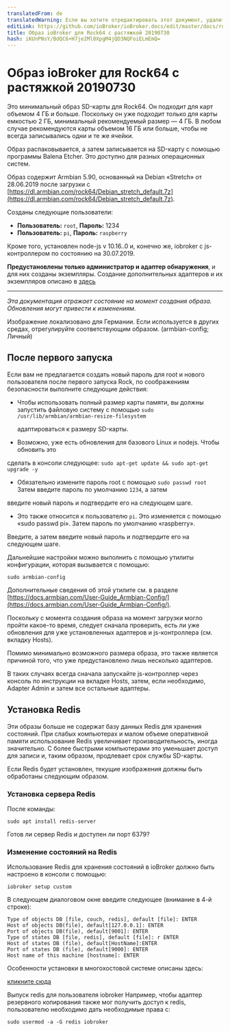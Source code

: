 ```yaml
---
translatedFrom: de
translatedWarning: Если вы хотите отредактировать этот документ, удалите поле «translationFrom», в противном случае этот документ будет снова автоматически переведен
editLink: https://github.com/ioBroker/ioBroker.docs/edit/master/docs/ru/downloads/ioBroker_Image_Rock64_20190209_stretch.md
title: Образ ioBroker для Rock64 с растяжкой 20190730
hash: iKUnPNsY/BdQC6+H7je2Ml0XpgM4jQD3NQFoiELmEmQ=
---
```

# Образ ioBroker для Rock64 с растяжкой 20190730
Это минимальный образ SD-карты для Rock64. Он подходит для карт объемом 4 ГБ и больше. Поскольку он уже подходит только для карты емкостью 2 ГБ, минимальный рекомендуемый размер — 4 ГБ. В любом случае рекомендуются карты объемом 16 ГБ или больше, чтобы не всегда записывались одни и те же ячейки.

Образ распаковывается, а затем записывается на SD-карту с помощью программы Balena Etcher.
Это доступно для разных операционных систем.

Образ содержит Armbian 5.90, основанный на Debian «Stretch» от 28.06.2019 после загрузки с [https://dl.armbian.com/rock64/Debian_stretch_default.7z](https://dl.armbian.com/rock64/Debian_stretch_default.7z).

Созданы следующие пользователи:

- **Пользователь:** `root`, **Пароль:** 1234
- **Пользователь:** `pi`, **Пароль:** `raspberry`

Кроме того, установлен node-js v 10.16..0 и, конечно же, iobroker с js-контроллером по состоянию на 30.07.2019.

**Предустановлены только администратор и адаптер обнаружения**, и для них созданы экземпляры.
Создание дополнительных адаптеров и их экземпляров описано в [здесь](/tutorial/adapter.md)

-----------------

*Эта документация отражает состояние на момент создания образа. Обновления могут привести к изменениям.*

Изображение локализовано для Германии. Если используется в других средах, отрегулируйте соответствующим образом. (armbian-config; Личный)

## После первого запуска
Если вам не предлагается создать новый пароль для root и нового пользователя после первого запуска Rock, по соображениям безопасности выполните следующие действия:

- Чтобы использовать полный размер карты памяти, вы должны запустить файловую систему с помощью `sudo /usr/lib/armbian/armbian-resize-filesystem`

  адаптироваться к размеру SD-карты.

- Возможно, уже есть обновления для базового Linux и nodejs. Чтобы обновить это

сделать в консоли следующее: `sudo apt-get update && sudo apt-get upgrade -y`

- Обязательно измените пароль root с помощью `sudo passwd root` Затем введите пароль по умолчанию `1234`, а затем

введите новый пароль и подтвердите его на следующем шаге.

- Это также относится к пользователю `pi`. Это изменяется с помощью «sudo passwd pi». Затем пароль по умолчанию «raspberry».

Введите, а затем введите новый пароль и подтвердите его на следующем шаге.

Дальнейшие настройки можно выполнить с помощью утилиты конфигурации, которая вызывается с помощью:

`sudo armbian-config`

Дополнительные сведения об этой утилите см. в разделе [https://docs.armbian.com/User-Guide_Armbian-Config/](https://docs.armbian.com/User-Guide_Armbian-Config/).

Поскольку с момента создания образа на момент загрузки могло пройти какое-то время, следует сначала проверить, есть ли уже обновления для уже установленных адаптеров и js-контроллера (см. вкладку Hosts).

Помимо минимально возможного размера образа, это также является причиной того, что уже предустановлено лишь несколько адаптеров.

В таких случаях всегда сначала запускайте js-контроллер через консоль по инструкции на вкладке Hosts, затем, если необходимо, Adapter Admin и затем все остальные адаптеры.

## Установка Redis
Эти образы больше не содержат базу данных Redis для хранения состояний. При слабых компьютерах и малом объеме оперативной памяти использование Redis увеличивает производительность, иногда значительно. С более быстрыми компьютерами это уменьшает доступ для записи и, таким образом, продлевает срок службы SD-карты.

Если Redis будет установлен, текущие изображения должны быть обработаны следующим образом.

### Установка сервера Redis
После команды:

`sudo apt install redis-server`

Готов ли сервер Redis и доступен ли порт 6379?

### Изменение состояний на Redis
Использование Redis для хранения состояний в ioBroker должно быть настроено в консоли с помощью:

`iobroker setup custom`

В следующем диалоговом окне введите следующее (внимание в 4-й строке):

```
Type of objects DB [file, couch, redis], default [file]: ENTER
Host of objects DB(file), default[127.0.0.1]: ENTER
Port of objects DB(file), default[9001]: ENTER
Type of states DB [file, redis], default [file]: r ENTER
Host of states DB (file), default[HostName]:ENTER
Port of states DB (file), default[9000]: ENTER
Host name of this machine [hostname]: ENTER
```

Особенности установки в многохостовой системе описаны здесь:

[кликните сюда](config/multihost.md)

Выпуск redis для пользователя iobroker Например, чтобы адаптер резервного копирования также мог получить доступ к redis, пользователю необходимо дать необходимые права с:

`sudo usermod -a -G redis iobroker`